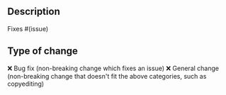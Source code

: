 ## Description
<!-- Please include a summary of the change. Please also include relevant motivation and context. -->

Fixes #(issue)
<!-- Note: You can remove the "Fixes #(issue)" if you don't plan on making this PR close an issue. -->

## Type of change
<!-- Replace :x: with :white_check_mark: to "check" the specified bullet. -->
:x: Bug fix (non-breaking change which fixes an issue)
:x: General change (non-breaking change that doesn't fit the above categories, such as copyediting)
